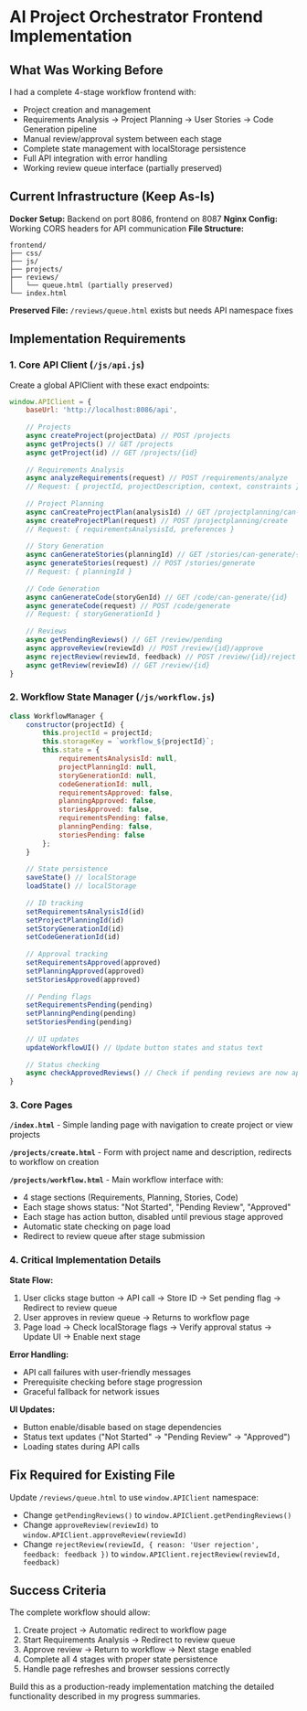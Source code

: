 # AI Project Orchestrator Frontend Implementation

## What Was Working Before

I had a complete 4-stage workflow frontend with:
- Project creation and management
- Requirements Analysis → Project Planning → User Stories → Code Generation pipeline
- Manual review/approval system between each stage
- Complete state management with localStorage persistence
- Full API integration with error handling
- Working review queue interface (partially preserved)

## Current Infrastructure (Keep As-Is)

**Docker Setup:** Backend on port 8086, frontend on 8087
**Nginx Config:** Working CORS headers for API communication
**File Structure:** 
```
frontend/
├── css/
├── js/
├── projects/
├── reviews/
│   └── queue.html (partially preserved)
└── index.html
```

**Preserved File:** `/reviews/queue.html` exists but needs API namespace fixes

## Implementation Requirements

### 1. Core API Client (`/js/api.js`)

Create a global APIClient with these exact endpoints:

```javascript
window.APIClient = {
    baseUrl: 'http://localhost:8086/api',
    
    // Projects
    async createProject(projectData) // POST /projects
    async getProjects() // GET /projects  
    async getProject(id) // GET /projects/{id}
    
    // Requirements Analysis
    async analyzeRequirements(request) // POST /requirements/analyze
    // Request: { projectId, projectDescription, context, constraints }
    
    // Project Planning  
    async canCreateProjectPlan(analysisId) // GET /projectplanning/can-create/{id}
    async createProjectPlan(request) // POST /projectplanning/create
    // Request: { requirementsAnalysisId, preferences }
    
    // Story Generation
    async canGenerateStories(planningId) // GET /stories/can-generate/{id} 
    async generateStories(request) // POST /stories/generate
    // Request: { planningId }
    
    // Code Generation
    async canGenerateCode(storyGenId) // GET /code/can-generate/{id}
    async generateCode(request) // POST /code/generate
    // Request: { storyGenerationId }
    
    // Reviews
    async getPendingReviews() // GET /review/pending
    async approveReview(reviewId) // POST /review/{id}/approve
    async rejectReview(reviewId, feedback) // POST /review/{id}/reject
    async getReview(reviewId) // GET /review/{id}
}
```

### 2. Workflow State Manager (`/js/workflow.js`)

```javascript
class WorkflowManager {
    constructor(projectId) {
        this.projectId = projectId;
        this.storageKey = `workflow_${projectId}`;
        this.state = {
            requirementsAnalysisId: null,
            projectPlanningId: null, 
            storyGenerationId: null,
            codeGenerationId: null,
            requirementsApproved: false,
            planningApproved: false,
            storiesApproved: false,
            requirementsPending: false,
            planningPending: false,
            storiesPending: false
        };
    }
    
    // State persistence
    saveState() // localStorage
    loadState() // localStorage
    
    // ID tracking
    setRequirementsAnalysisId(id)
    setProjectPlanningId(id) 
    setStoryGenerationId(id)
    setCodeGenerationId(id)
    
    // Approval tracking
    setRequirementsApproved(approved)
    setPlanningApproved(approved)
    setStoriesApproved(approved)
    
    // Pending flags
    setRequirementsPending(pending)
    setPlanningPending(pending) 
    setStoriesPending(pending)
    
    // UI updates
    updateWorkflowUI() // Update button states and status text
    
    // Status checking
    async checkApprovedReviews() // Check if pending reviews are now approved
}
```

### 3. Core Pages

**`/index.html`** - Simple landing page with navigation to create project or view projects

**`/projects/create.html`** - Form with project name and description, redirects to workflow on creation

**`/projects/workflow.html`** - Main workflow interface with:
- 4 stage sections (Requirements, Planning, Stories, Code)
- Each stage shows status: "Not Started", "Pending Review", "Approved"
- Each stage has action button, disabled until previous stage approved
- Automatic state checking on page load
- Redirect to review queue after stage submission

### 4. Critical Implementation Details

**State Flow:**
1. User clicks stage button → API call → Store ID → Set pending flag → Redirect to review queue
2. User approves in review queue → Returns to workflow page 
3. Page load → Check localStorage flags → Verify approval status → Update UI → Enable next stage

**Error Handling:**
- API call failures with user-friendly messages
- Prerequisite checking before stage progression
- Graceful fallback for network issues

**UI Updates:**
- Button enable/disable based on stage dependencies
- Status text updates ("Not Started" → "Pending Review" → "Approved")
- Loading states during API calls

## Fix Required for Existing File

Update `/reviews/queue.html` to use `window.APIClient` namespace:
- Change `getPendingReviews()` to `window.APIClient.getPendingReviews()`
- Change `approveReview(reviewId)` to `window.APIClient.approveReview(reviewId)`  
- Change `rejectReview(reviewId, { reason: 'User rejection', feedback: feedback })` to `window.APIClient.rejectReview(reviewId, feedback)`

## Success Criteria

The complete workflow should allow:
1. Create project → Automatic redirect to workflow page
2. Start Requirements Analysis → Redirect to review queue
3. Approve review → Return to workflow → Next stage enabled
4. Complete all 4 stages with proper state persistence
5. Handle page refreshes and browser sessions correctly

Build this as a production-ready implementation matching the detailed functionality described in my progress summaries.